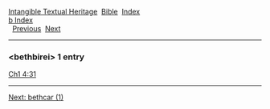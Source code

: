[Intangible Textual Heritage](../../index)  [Bible](../index) 
[Index](index)   
[b Index](_b_)  
  [Previous](c01350)  [Next](c01352) 

------------------------------------------------------------------------

### &lt;bethbirei&gt; 1 entry

[Ch1 4:31](../kjv/ch1004.htm#031)  

------------------------------------------------------------------------

[Next: bethcar (1)](c01352)
